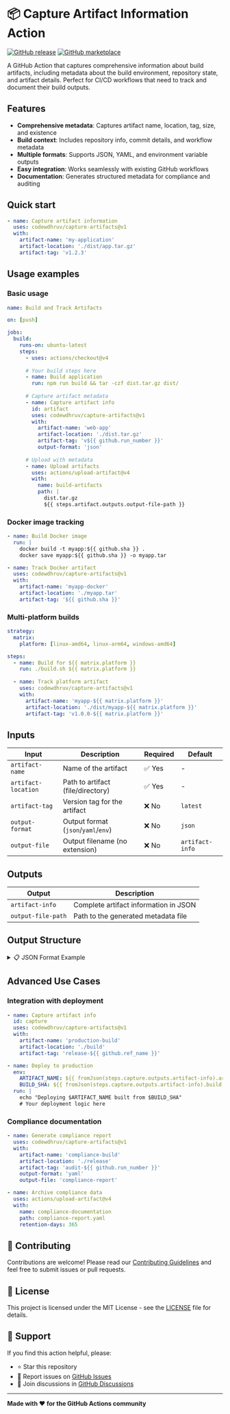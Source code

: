 # 📦 Capture Artifact Information Action

[![GitHub release](https://img.shields.io/github/release/codewdhruv/capture-artifacts.svg)](https://github.com/codewdhruv/capture-artifacts/releases)
[![GitHub marketplace](https://img.shields.io/badge/marketplace-capture--artifact--info-blue?logo=github)](https://github.com/marketplace/actions/capture-artifact-information)

A GitHub Action that captures comprehensive information about build artifacts, including metadata about the build environment, repository state, and artifact details. Perfect for CI/CD workflows that need to track and document their build outputs.

## Features

- **Comprehensive metadata**: Captures artifact name, location, tag, size, and existence
- **Build context**: Includes repository info, commit details, and workflow metadata
- **Multiple formats**: Supports JSON, YAML, and environment variable outputs
- **Easy integration**: Works seamlessly with existing GitHub workflows
- **Documentation**: Generates structured metadata for compliance and auditing

## Quick start

```yaml
- name: Capture artifact information
  uses: codewdhruv/capture-artifacts@v1
  with:
    artifact-name: 'my-application'
    artifact-location: './dist/app.tar.gz'
    artifact-tag: 'v1.2.3'
```

## Usage examples

### Basic usage

```yaml
name: Build and Track Artifacts

on: [push]

jobs:
  build:
    runs-on: ubuntu-latest
    steps:
      - uses: actions/checkout@v4
      
      # Your build steps here
      - name: Build application
        run: npm run build && tar -czf dist.tar.gz dist/
      
      # Capture artifact metadata
      - name: Capture artifact info
        id: artifact
        uses: codewdhruv/capture-artifacts@v1
        with:
          artifact-name: 'web-app'
          artifact-location: './dist.tar.gz'
          artifact-tag: 'v${{ github.run_number }}'
          output-format: 'json'
      
      # Upload with metadata
      - name: Upload artifacts
        uses: actions/upload-artifact@v4
        with:
          name: build-artifacts
          path: |
            dist.tar.gz
            ${{ steps.artifact.outputs.output-file-path }}
```

### Docker image tracking

```yaml
- name: Build Docker image
  run: |
    docker build -t myapp:${{ github.sha }} .
    docker save myapp:${{ github.sha }} -o myapp.tar

- name: Track Docker artifact
  uses: codewdhruv/capture-artifacts@v1
  with:
    artifact-name: 'myapp-docker'
    artifact-location: './myapp.tar'
    artifact-tag: '${{ github.sha }}'
```

### Multi-platform builds

```yaml
strategy:
  matrix:
    platform: [linux-amd64, linux-arm64, windows-amd64]

steps:
  - name: Build for ${{ matrix.platform }}
    run: ./build.sh ${{ matrix.platform }}
    
  - name: Track platform artifact
    uses: codewdhruv/capture-artifacts@v1
    with:
      artifact-name: 'myapp-${{ matrix.platform }}'
      artifact-location: './dist/myapp-${{ matrix.platform }}'
      artifact-tag: 'v1.0.0-${{ matrix.platform }}'
```

## Inputs

| Input | Description | Required | Default |
|-------|-------------|----------|---------|
| `artifact-name` | Name of the artifact | ✅ Yes | - |
| `artifact-location` | Path to artifact (file/directory) | ✅ Yes | - |
| `artifact-tag` | Version tag for the artifact | ❌ No | `latest` |
| `output-format` | Output format (`json`/`yaml`/`env`) | ❌ No | `json` |
| `output-file` | Output filename (no extension) | ❌ No | `artifact-info` |

## Outputs

| Output | Description |
|--------|-------------|
| `artifact-info` | Complete artifact information in JSON |
| `output-file-path` | Path to the generated metadata file |

## Output Structure

<details>
<summary>📋 JSON Format Example</summary>

```json
{
  "artifact": {
    "name": "web-app",
    "location": "./dist.tar.gz",
    "tag": "v1.2.3",
    "exists": true,
    "size": "2048576"
  },
  "build": {
    "timestamp": "2024-01-15T10:30:45Z",
    "repository": "owner/repo",
    "repository_url": "https://github.com/owner/repo",
    "commit_sha": "abc123def456...",
    "commit_short_sha": "abc123d",
    "ref": "refs/heads/main",
    "workflow_name": "CI/CD",
    "run_id": "123456789",
    "run_number": "42"
  }
}
```
</details>

## Advanced Use Cases

### Integration with deployment

```yaml
- name: Capture artifact info
  id: capture
  uses: codewdhruv/capture-artifacts@v1
  with:
    artifact-name: 'production-build'
    artifact-location: './build'
    artifact-tag: 'release-${{ github.ref_name }}'

- name: Deploy to production
  env:
    ARTIFACT_NAME: ${{ fromJson(steps.capture.outputs.artifact-info).artifact.name }}
    BUILD_SHA: ${{ fromJson(steps.capture.outputs.artifact-info).build.commit_short_sha }}
  run: |
    echo "Deploying $ARTIFACT_NAME built from $BUILD_SHA"
    # Your deployment logic here
```

### Compliance documentation

```yaml
- name: Generate compliance report
  uses: codewdhruv/capture-artifacts@v1
  with:
    artifact-name: 'compliance-build'
    artifact-location: './release'
    artifact-tag: 'audit-${{ github.run_number }}'
    output-format: 'yaml'
    output-file: 'compliance-report'

- name: Archive compliance data
  uses: actions/upload-artifact@v4
  with:
    name: compliance-documentation
    path: compliance-report.yaml
    retention-days: 365
```

## 🤝 Contributing

Contributions are welcome! Please read our [Contributing Guidelines](CONTRIBUTING.md) and feel free to submit issues or pull requests.

## 📜 License

This project is licensed under the MIT License - see the [LICENSE](LICENSE) file for details.

## 🙏 Support

If you find this action helpful, please:
- ⭐ Star this repository
- 🐛 Report issues on [GitHub Issues](https://github.com/codewdhruv/capture-artifacts/issues)
- 💬 Join discussions in [GitHub Discussions](https://github.com/codewdhruv/capture-artifacts/discussions)

---

**Made with ❤️ for the GitHub Actions community**

